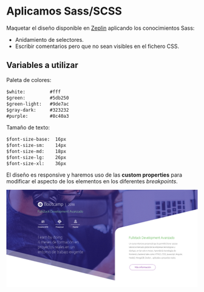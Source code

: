# Aplicamos Sass/SCSS

Maquetar el diseño disponible en [Zeplin](https://app.zeplin.io/project) aplicando los conocimientos Sass:

- Anidamiento de selectores.
- Escribir comentarios pero que no sean visibles en el fichero CSS.

## Variables a utilizar

Paleta de colores:

```
$white:         #fff
$green:         #5db250
$green-light:   #9de7ac
$gray-dark:     #323232
#purple:        #8c40a3
```

Tamaño de texto:

```
$font-size-base:  16px
$font-size-sm:    14px
$font-size-md:    18px
$font-size-lg:    26px
$font-size-xl:    36px
```

El diseño es responsive y haremos uso de las **custom properties** para modificar el aspecto de los elementos en los diferentes _breakpoints_.

![alt](img/intro.png)